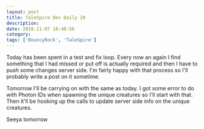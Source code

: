 ```yaml
---
layout: post
title: TaleSpire Dev Daily 28
description:
date: 2018-11-07 18:40:56
category:
tags: ['BouncyRock', 'TaleSpire']
---
```


Today has been spent in a test and fix loop. Every now an again I find something that I had missed or put off is actually required and then I have to push some changes server side. I'm fairly happy with that process so I'll probably write a post on it sometime.

Tomorrow I'll be carrying on with the same as today. I got some error to do with Photon IDs when spawning the unique creatures so I'll start with that. Then it'll be hooking up the calls to update server side info on the unique creatures.

Seeya tomorrow
